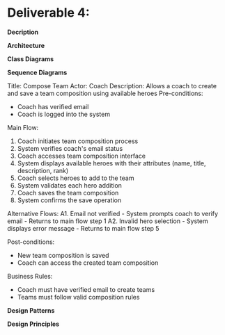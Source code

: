 # Deliverable 4:

**Decription**

**Architecture**

**Class Diagrams**

**Sequence Diagrams**

Title: Compose Team
Actor: Coach
Description: Allows a coach to create and save a team composition using available heroes
Pre-conditions: 
- Coach has verified email
- Coach is logged into the system

Main Flow:
1. Coach initiates team composition process
2. System verifies coach's email status
3. Coach accesses team composition interface
4. System displays available heroes with their attributes (name, title, description, rank)
5. Coach selects heroes to add to the team
6. System validates each hero addition
7. Coach saves the team composition
8. System confirms the save operation

Alternative Flows:
A1. Email not verified
    - System prompts coach to verify email
    - Returns to main flow step 1
A2. Invalid hero selection
    - System displays error message
    - Returns to main flow step 5

Post-conditions:
- New team composition is saved
- Coach can access the created team composition

Business Rules:
- Coach must have verified email to create teams
- Teams must follow valid composition rules


**Design Patterns**

**Design Principles**

